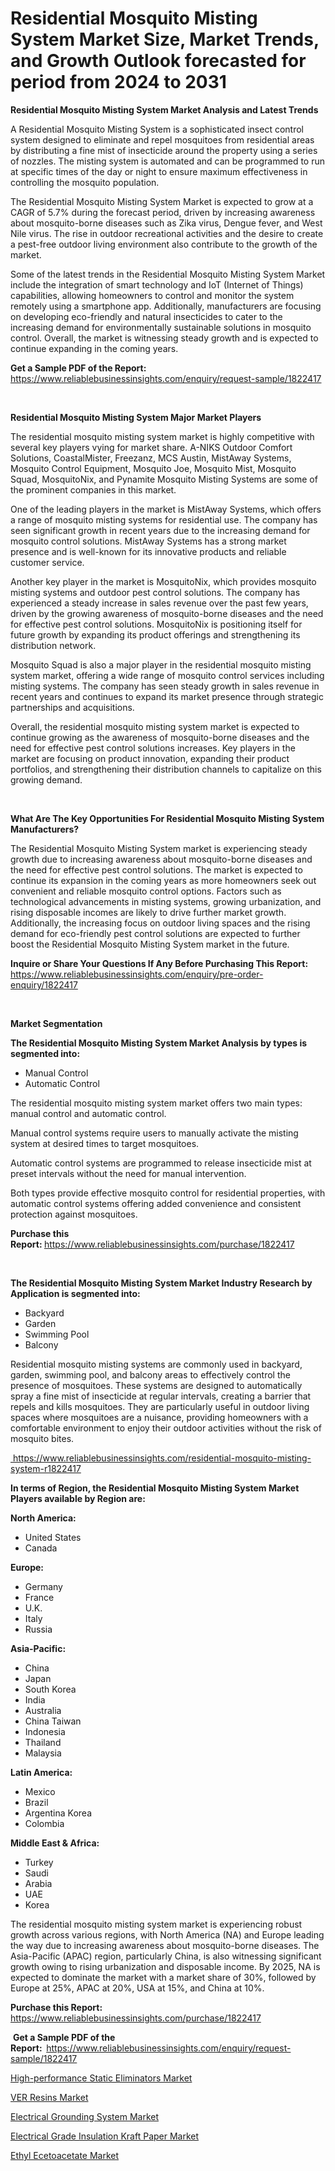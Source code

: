<p><h1>Residential Mosquito Misting System Market Size, Market Trends, and Growth Outlook forecasted for period from 2024 to 2031</h1></p><p><strong>Residential Mosquito Misting System Market Analysis and Latest Trends</strong></p>
<p><p>A Residential Mosquito Misting System is a sophisticated insect control system designed to eliminate and repel mosquitoes from residential areas by distributing a fine mist of insecticide around the property using a series of nozzles. The misting system is automated and can be programmed to run at specific times of the day or night to ensure maximum effectiveness in controlling the mosquito population.</p><p>The Residential Mosquito Misting System Market is expected to grow at a CAGR of 5.7% during the forecast period, driven by increasing awareness about mosquito-borne diseases such as Zika virus, Dengue fever, and West Nile virus. The rise in outdoor recreational activities and the desire to create a pest-free outdoor living environment also contribute to the growth of the market.</p><p>Some of the latest trends in the Residential Mosquito Misting System Market include the integration of smart technology and IoT (Internet of Things) capabilities, allowing homeowners to control and monitor the system remotely using a smartphone app. Additionally, manufacturers are focusing on developing eco-friendly and natural insecticides to cater to the increasing demand for environmentally sustainable solutions in mosquito control. Overall, the market is witnessing steady growth and is expected to continue expanding in the coming years.</p></p>
<p><strong>Get a Sample PDF of the Report:&nbsp;</strong> <a href="https://www.reliablebusinessinsights.com/enquiry/request-sample/1822417">https://www.reliablebusinessinsights.com/enquiry/request-sample/1822417</a></p>
<p>&nbsp;</p>
<p><strong>Residential Mosquito Misting System Major Market Players</strong></p>
<p><p>The residential mosquito misting system market is highly competitive with several key players vying for market share. A-NIKS Outdoor Comfort Solutions, CoastalMister, Freezanz, MCS Austin, MistAway Systems, Mosquito Control Equipment, Mosquito Joe, Mosquito Mist, Mosquito Squad, MosquitoNix, and Pynamite Mosquito Misting Systems are some of the prominent companies in this market.</p><p>One of the leading players in the market is MistAway Systems, which offers a range of mosquito misting systems for residential use. The company has seen significant growth in recent years due to the increasing demand for mosquito control solutions. MistAway Systems has a strong market presence and is well-known for its innovative products and reliable customer service.</p><p>Another key player in the market is MosquitoNix, which provides mosquito misting systems and outdoor pest control solutions. The company has experienced a steady increase in sales revenue over the past few years, driven by the growing awareness of mosquito-borne diseases and the need for effective pest control solutions. MosquitoNix is positioning itself for future growth by expanding its product offerings and strengthening its distribution network.</p><p>Mosquito Squad is also a major player in the residential mosquito misting system market, offering a wide range of mosquito control services including misting systems. The company has seen steady growth in sales revenue in recent years and continues to expand its market presence through strategic partnerships and acquisitions.</p><p>Overall, the residential mosquito misting system market is expected to continue growing as the awareness of mosquito-borne diseases and the need for effective pest control solutions increases. Key players in the market are focusing on product innovation, expanding their product portfolios, and strengthening their distribution channels to capitalize on this growing demand.</p></p>
<p>&nbsp;</p>
<p><strong>What Are The Key Opportunities For Residential Mosquito Misting System Manufacturers?</strong></p>
<p><p>The Residential Mosquito Misting System market is experiencing steady growth due to increasing awareness about mosquito-borne diseases and the need for effective pest control solutions. The market is expected to continue its expansion in the coming years as more homeowners seek out convenient and reliable mosquito control options. Factors such as technological advancements in misting systems, growing urbanization, and rising disposable incomes are likely to drive further market growth. Additionally, the increasing focus on outdoor living spaces and the rising demand for eco-friendly pest control solutions are expected to further boost the Residential Mosquito Misting System market in the future.</p></p>
<p><strong>Inquire or Share Your Questions If Any Before Purchasing This Report:</strong> <a href="https://www.reliablebusinessinsights.com/enquiry/pre-order-enquiry/1822417">https://www.reliablebusinessinsights.com/enquiry/pre-order-enquiry/1822417</a></p>
<p>&nbsp;</p>
<p><strong>Market Segmentation</strong></p>
<p><strong>The Residential Mosquito Misting System Market Analysis by types is segmented into:</strong></p>
<p><ul><li>Manual Control</li><li>Automatic Control</li></ul></p>
<p><p>The residential mosquito misting system market offers two main types: manual control and automatic control. </p><p>Manual control systems require users to manually activate the misting system at desired times to target mosquitoes. </p><p>Automatic control systems are programmed to release insecticide mist at preset intervals without the need for manual intervention. </p><p>Both types provide effective mosquito control for residential properties, with automatic control systems offering added convenience and consistent protection against mosquitoes.</p></p>
<p><strong>Purchase this Report:&nbsp;</strong><a href="https://www.reliablebusinessinsights.com/purchase/1822417">https://www.reliablebusinessinsights.com/purchase/1822417</a></p>
<p>&nbsp;</p>
<p><strong>The Residential Mosquito Misting System Market Industry Research by Application is segmented into:</strong></p>
<p><ul><li>Backyard</li><li>Garden</li><li>Swimming Pool</li><li>Balcony</li></ul></p>
<p><p>Residential mosquito misting systems are commonly used in backyard, garden, swimming pool, and balcony areas to effectively control the presence of mosquitoes. These systems are designed to automatically spray a fine mist of insecticide at regular intervals, creating a barrier that repels and kills mosquitoes. They are particularly useful in outdoor living spaces where mosquitoes are a nuisance, providing homeowners with a comfortable environment to enjoy their outdoor activities without the risk of mosquito bites.</p></p>
<p><a href="https://www.reliablebusinessinsights.com/residential-mosquito-misting-system-r1822417">&nbsp;https://www.reliablebusinessinsights.com/residential-mosquito-misting-system-r1822417</a></p>
<p><strong>In terms of Region, the Residential Mosquito Misting System Market Players available by Region are:</strong></p>
<p>
    <p> <strong> North America: </strong>
        <ul>
            <li>United States</li>
            <li>Canada</li>
        </ul>
        </p> 
    <p> <strong> Europe: </strong>
        <ul>
            <li>Germany</li>
            <li>France</li>
            <li>U.K.</li>
            <li>Italy</li>
            <li>Russia</li>
        </ul>
        </p> 
    <p> <strong> Asia-Pacific: </strong>
        <ul>
            <li>China</li>
            <li>Japan</li>
            <li>South Korea</li>
            <li>India</li>
            <li>Australia</li>
            <li>China Taiwan</li>
            <li>Indonesia</li>
            <li>Thailand</li>
            <li>Malaysia</li>
        </ul>
        </p> 
    <p> <strong> Latin America: </strong>
        <ul>
            <li>Mexico</li>
            <li>Brazil</li>
            <li>Argentina Korea</li>
            <li>Colombia</li>
        </ul>
        </p> 
    <p> <strong> Middle East & Africa: </strong>
        <ul>
            <li>Turkey</li>
            <li>Saudi</li>
            <li>Arabia</li>
            <li>UAE</li>
            <li>Korea</li>
        </ul>
    </p>
    </p>
<p><p>The residential mosquito misting system market is experiencing robust growth across various regions, with North America (NA) and Europe leading the way due to increasing awareness about mosquito-borne diseases. The Asia-Pacific (APAC) region, particularly China, is also witnessing significant growth owing to rising urbanization and disposable income. By 2025, NA is expected to dominate the market with a market share of 30%, followed by Europe at 25%, APAC at 20%, USA at 15%, and China at 10%.</p></p>
<p><strong>Purchase this Report: </strong><a href="https://www.reliablebusinessinsights.com/purchase/1822417">https://www.reliablebusinessinsights.com/purchase/1822417</a></p>
<p>&nbsp;<strong>Get a Sample PDF of the Report:&nbsp;&nbsp;</strong><a href="https://www.reliablebusinessinsights.com/enquiry/request-sample/1822417">https://www.reliablebusinessinsights.com/enquiry/request-sample/1822417</a></p>
<p><strong></strong></p>
<p><p><a href="https://www.linkedin.com/pulse/global-high-performance-static-eliminators-market-projected-a7che?trackingId=lMXLjJKiT%2F%2BAJyUqBr9OUg%3D%3D">High-performance Static Eliminators Market</a></p><p><a href="https://www.linkedin.com/pulse/ver-resins-market-research-report-forecast-growth-prospects-steady-hplxc?trackingId=9rywNQGmRSK%2BVvETD6w8PQ%3D%3D">VER Resins Market</a></p><p><a href="https://github.com/bmorecock/Market-Research-Report-List-4/blob/main/electrical-grounding-system-market.md">Electrical Grounding System Market</a></p><p><a href="https://medium.com/@ruth.gibson8095/future-trends-in-global-electrical-grade-insulation-kraft-paper-market-market-insights-and-363589f8cf66">Electrical Grade Insulation Kraft Paper Market</a></p><p><a href="https://medium.com/@oliver.rampling568768/ethyl-ecetoacetate-market-size-share-analysis-growth-trends-forecasts-2024-2031-9f154e4d678b">Ethyl Ecetoacetate Market</a></p></p>